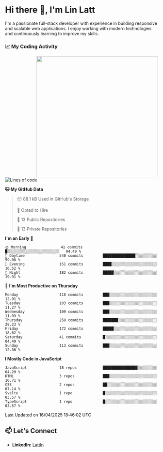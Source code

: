# Hi there 👋, I'm Lin Latt

I'm a passionate full-stack developer with experience in building responsive and scalable web applications. I enjoy working with modern technologies and continuously learning to improve my skills.

### 📈 My Coding Activity 
<img src="https://github.com/user-attachments/assets/6cec4854-3eec-4600-9120-9be1d3cb2bfe"  width="400px" align="right">

<!--START_SECTION:waka-->
![Lines of code](https://img.shields.io/badge/From%20Hello%20World%20I%27ve%20Written-428.7%20thousand%20lines%20of%20code-blue)

**🐱 My GitHub Data** 

> 📦 88.1 kB Used in GitHub's Storage 
 > 
> 💼 Opted to Hire
 > 
> 📜 13 Public Repositories 
 > 
> 🔑 13 Private Repositories 
 > 
**I'm an Early 🐤** 

```text
🌞 Morning                41 commits          █░░░░░░░░░░░░░░░░░░░░░░░░   04.49 % 
🌆 Daytime                540 commits         ███████████████░░░░░░░░░░   59.08 % 
🌃 Evening                151 commits         ████░░░░░░░░░░░░░░░░░░░░░   16.52 % 
🌙 Night                  182 commits         █████░░░░░░░░░░░░░░░░░░░░   19.91 % 
```
📅 **I'm Most Productive on Thursday** 

```text
Monday                   118 commits         ███░░░░░░░░░░░░░░░░░░░░░░   12.91 % 
Tuesday                  103 commits         ███░░░░░░░░░░░░░░░░░░░░░░   11.27 % 
Wednesday                109 commits         ███░░░░░░░░░░░░░░░░░░░░░░   11.93 % 
Thursday                 258 commits         ███████░░░░░░░░░░░░░░░░░░   28.23 % 
Friday                   172 commits         █████░░░░░░░░░░░░░░░░░░░░   18.82 % 
Saturday                 41 commits          █░░░░░░░░░░░░░░░░░░░░░░░░   04.49 % 
Sunday                   113 commits         ███░░░░░░░░░░░░░░░░░░░░░░   12.36 % 
```


**I Mostly Code in JavaScript** 

```text
JavaScript               18 repos            ████████████████░░░░░░░░░   64.29 % 
HTML                     3 repos             ███░░░░░░░░░░░░░░░░░░░░░░   10.71 % 
CSS                      2 repos             ██░░░░░░░░░░░░░░░░░░░░░░░   07.14 % 
Svelte                   1 repo              █░░░░░░░░░░░░░░░░░░░░░░░░   03.57 % 
TypeScript               1 repo              █░░░░░░░░░░░░░░░░░░░░░░░░   03.57 % 
```




 Last Updated on 16/04/2025 18:46:02 UTC
<!--END_SECTION:waka-->

## 📫 Let's Connect

- **LinkedIn:** [Lattln](https://linkedin.com/in/lin-latt)
<!-- - **Portfolio:** [Your Portfolio](https://yourportfolio.com) -->
